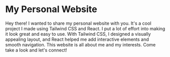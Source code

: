 # My Personal Website

Hey there! I wanted to share my personal website with you. It's a cool project I made using Tailwind CSS and React. I put a lot of effort into making it look great and easy to use. With Tailwind CSS, I designed a visually appealing layout, and React helped me add interactive elements and smooth navigation. This website is all about me and my interests. Come take a look and let's connect!
